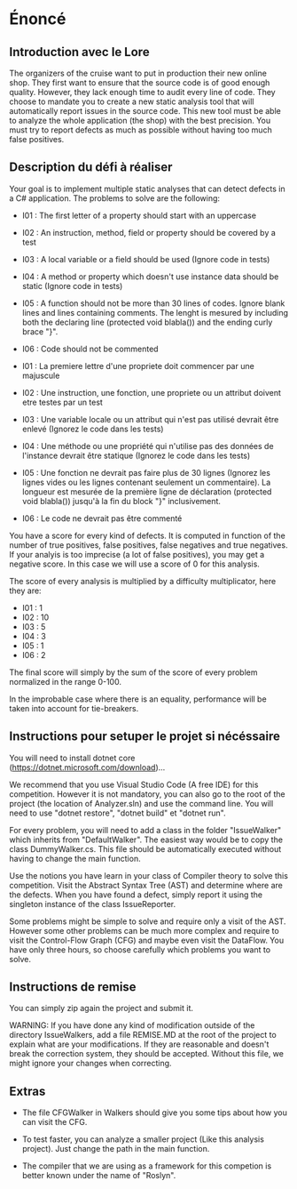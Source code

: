 # Énoncé

## Introduction avec le Lore

The organizers of the cruise want to put in production their new online shop. They first want to ensure that the source code is of good enough quality. However, they lack enough time to audit every line of code. They choose to mandate you to create a new static analysis tool that will automatically report issues in the source code. This new tool must be able to analyze the whole application (the shop) with the best precision. You must try to report defects as much as possible without having too much false positives.

## Description du défi à réaliser

Your goal is to implement multiple static analyses that can detect defects in a C# application. The problems to solve are the following:

- I01 : The first letter of a property should start with an uppercase
- I02 : An instruction, method, field or property should be covered by a test
- I03 : A local variable or a field should be used (Ignore code in tests)
- I04 : A method or property which doesn't use instance data should be static (Ignore code in tests)
- I05 : A function should not be more than 30 lines of codes. Ignore blank lines and lines containing comments. The lenght is mesured by including both the declaring line (protected void blabla()) and the ending curly brace "}".
- I06 : Code should not be commented

- I01 : La premiere lettre d'une propriete doit commencer par une majuscule
- I02 : Une instruction, une fonction, une propriete ou un attribut doivent etre testes par un test
- I03 : Une variable locale ou un attribut qui n'est pas utilisé devrait être enlevé (Ignorez le code dans les tests)
- I04 : Une méthode ou une propriété qui n'utilise pas des données de l'instance devrait être statique (Ignorez le code dans les tests)
- I05 : Une fonction ne devrait pas faire plus de 30 lignes (Ignorez les lignes vides ou les lignes contenant seulement un commentaire). La longueur est mesurée de la première ligne de déclaration (protected void blabla()) jusqu'à la fin du block "}" inclusivement.
- I06 : Le code ne devrait pas être commenté

You have a score for every kind of defects. It is computed in function of the number of true positives, false positives, false negatives and true negatives. If your analyis is too imprecise (a lot of false positives), you may get a negative score. In this case we will use a score of 0 for this analysis.

The score of every analysis is multiplied by a difficulty multiplicator, here they are:
- I01 : 1
- I02 : 10
- I03 : 5
- I04 : 3
- I05 : 1
- I06 : 2

The final score will simply by the sum of the score of every problem normalized in the range 0-100.

In the improbable case where there is an equality, performance will be taken into account for tie-breakers.

## Instructions pour setuper le projet si nécéssaire

You will need to install dotnet core (https://dotnet.microsoft.com/download)... 

We recommend that you use Visual Studio Code (A free IDE) for this competition. However it is not mandatory, you can also go to the root of the project (the location of Analyzer.sln) and use the command line. You will need to use "dotnet restore", "dotnet build" et "dotnet run".

For every problem, you will need to add a class in the folder "IssueWalker" which inherits from "DefaultWalker". The easiest way would be to copy the class DummyWalker.cs. This file should be automatically executed without having to change the main function.

Use the notions you have learn in your class of Compiler theory to solve this competition. Visit the Abstract Syntax Tree (AST) and determine where are the defects. When you have found a defect, simply report it using the singleton instance of the class IssueReporter.

Some problems might be simple to solve and require only a visit of the AST. However some other problems can be much more complex and require to visit the Control-Flow Graph (CFG) and maybe even visit the DataFlow. You have only three hours, so choose carefully which problems you want to solve.

## Instructions de remise

You can simply zip again the project and submit it.

WARNING: If you have done any kind of modification outside of the directory IssueWalkers, add a file REMISE.MD at the root of the project to explain what are your modifications. If they are reasonable and doesn't break the correction system, they should be accepted. Without this file, we might ignore your changes when correcting.

## Extras

* The file CFGWalker in Walkers should give you some tips about how you can visit the CFG.

* To test faster, you can analyze a smaller project (Like this analysis project). Just change the path in the main function.

* The compiler that we are using as a framework for this competion is better known under the name of "Roslyn".
